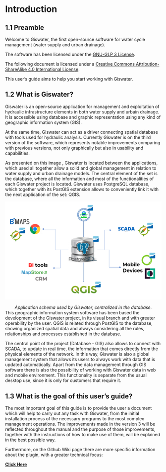 # Introduction

## 1.1 Preamble

Welcome to Giswater, the first open-source software for water cycle management (water supply and urban drainage).

The software has been licensed under the [GNU-GLP 3 License](). 

The following document is licensed under a [Creative Commons Attribution-ShareAlike 4.0 International License](). 

This user’s guide aims to help you start working with Giswater.
## 1.2 What is Giswater?

Giswater is an open-source application for management and exploitation of hydraulic infrastructure elements in both water supply and urbain drainage. It is accessible using database and graphic representation using any kind of geographic information system (GIS).

At the same time, Giswater can act as a driver connecting spatial database with tools used for hydraulic analysis.
Currently Giswater is on the third version of the software, which represents notable improvements comparing with previous versions, not only graphically but also in usability and capabilities.

As presented on this image , Giswater is located between the applications, which used all together allow a solid and global management in relation to water supply and urban drainage models. The central element of the set is the database, where all the information and most of the functionalities of each Giswater project is located. Giswater uses PostgreSQL database, which together with its PostGIS extension allows to conveniently link it with the next application of the set: QGIS.

![Image](Imagesintro/Applicationschema.png)
<div style="text-align: center; font-style: italic;">
    Application schema used by Giswater, centralized in the database.
</div>
This geographic information system software has been based the development of the Giswater project, in its visual branch and with greater operability by the user. QGIS is related through PostGIS to the database, showing organized spatial data and always considering all the rules, relationships and processes established in the database.

The central point of the project (Database - GIS) also allows to connect with SCADA, to update in real time, the information that comes directly from the physical elements of the network. In this way, Giswater is also a global management system that allows its users to always work with data that is updated automatically.
Apart from the data management through GIS software there is also the possibility of working with Giswater data in web and mobile environment. This functionality is separate from the usual desktop use, since it is only for customers that require it.

## 1.3 What is the goal of this user’s guide?

The most important goal of this guide is to provide the user a document which will help to carry out any task with Giswater, from the initial installation process of the necessary programs to the most complex management operations.
The improvements made in the version 3 will be reflected throughout the manual and the purpose of those improvements, together with the instructions of how to make use of them, will be explained in the best possible way.

Furthermore, on the Github Wiki page there are more specific information about the plugin, with a greater technical focus:

[**Click Here**](https://github.com/Giswater/giswater_dbmodel/wiki)
